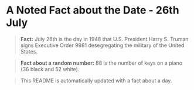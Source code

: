 
# A Noted Fact about the Date - 26th July

> **Fact:** July 26th is the day in 1948 that U.S. President Harry S. Truman signs Executive Order 9981 desegregating the military of the United States.

> **Fact about a random number:** 88 is the number of keys on a piano (36 black and 52 white).

> This README is automatically updated with a fact about a day.
